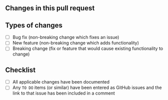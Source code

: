 ## Changes in this pull request
<!-- Give a description of what has changed -->

## Types of changes
<!-- What types of changes does your code introduce? Put an `x` in all the boxes that apply: -->

- [ ] Bug fix (non-breaking change which fixes an issue)
- [ ] New feature (non-breaking change which adds functionality)
- [ ] Breaking change (fix or feature that would cause existing functionality to change)

## Checklist
- [ ] All applicable changes have been documented
- [ ] Any `TO DO` items (or similar) have been entered as GitHub issues and the link to that issue has been included in a comment